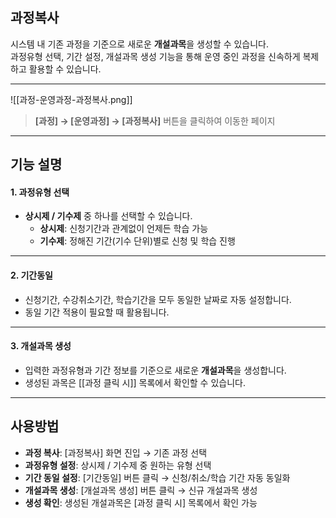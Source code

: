 ## 과정복사  

시스템 내 기존 과정을 기준으로 새로운 **개설과목**을 생성할 수 있습니다.  
과정유형 선택, 기간 설정, 개설과목 생성 기능을 통해 운영 중인 과정을 신속하게 복제하고 활용할 수 있습니다.  

***  
![[과정-운영과정-과정복사.png]]  

> **[과정] → [운영과정] → [과정복사]** 버튼을 클릭하여 이동한 페이지  

***
## 기능 설명  

#### 1. 과정유형 선택  
- **상시제 / 기수제** 중 하나를 선택할 수 있습니다.  
  - **상시제**: 신청기간과 관계없이 언제든 학습 가능  
  - **기수제**: 정해진 기간(기수 단위)별로 신청 및 학습 진행  

***  
#### 2. 기간동일  
- 신청기간, 수강취소기간, 학습기간을 모두 동일한 날짜로 자동 설정합니다.  
- 동일 기간 적용이 필요할 때 활용됩니다.  

***  
#### 3. 개설과목 생성  
- 입력한 과정유형과 기간 정보를 기준으로 새로운 **개설과목**을 생성합니다.  
- 생성된 과목은 [[과정 클릭 시]] 목록에서 확인할 수 있습니다.  

***  

## 사용방법  
- **과정 복사**: [과정복사] 화면 진입 → 기존 과정 선택  
- **과정유형 설정**: 상시제 / 기수제 중 원하는 유형 선택  
- **기간 동일 설정**: [기간동일] 버튼 클릭 → 신청/취소/학습 기간 자동 동일화  
- **개설과목 생성**: [개설과목 생성] 버튼 클릭 → 신규 개설과목 생성  
- **생성 확인**: 생성된 개설과목은 [과정 클릭 시] 목록에서 확인 가능  
